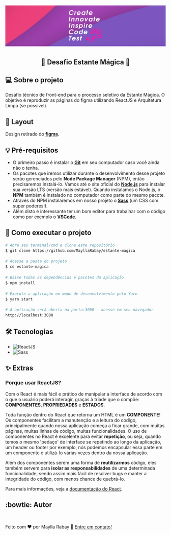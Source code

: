 <h1 align="center">
  <img alt="Create, innovate, inspire, code and test like a girl!" title="#MeuBanner" src="./banner.png" />
</h1>

<h2 align="center"> 
	🚀 Desafio Estante Mágica 🚀
</h2>

## 💻 Sobre o projeto
 Desafio técnico de front-end para o processo seletivo da Estante Mágica. O objetivo é reproduzir as páginas do figma utilizando ReactJS e Arquitetura Limpa (se possível).

## 🎨 Layout
  Design retirado do [**figma**](https://www.figma.com/file/OMujw7wddHYhbLHpzZUe2l/Challenge-front-end?node-id=0%3A1).

## 💡 Pré-requisitos
 - O primeiro passo é instalar o [**Git**](https://git-scm.com) em seu computador caso você ainda não o tenha. 
 - Os pacotes que iremos utilizar durante o desenvolvimento desse projeto serão gerenciados pelo **Node Package Manager** (NPM), então precisaremos instalá-lo. Vamos até o site oficial do [**Node.js**](https://nodejs.org/en/) para instalar sua versão LTS (versão mais estável). Quando instalamos o Node.js, o **NPM** também é instalado no computador como parte do mesmo pacote.
 - Através do NPM instalaremos em nosso projeto o [**Sass**](https://sass-lang.com/guide) (um CSS com super poderes!).
 - Além disto é interessante ter um bom editor para trabalhar com o código como por exemplo o [**VSCode**](https://code.visualstudio.com/download).

## 🚀 Como executar o projeto

```bash
# Abra seu terminal/cmd e clone este repositório
$ git clone https://github.com/MayllaRabay/estante-magica

# Acesse a pasta do projeto
$ cd estante-magica

# Baixe todas as dependências e pacotes da aplicação
$ npm install

# Execute a aplicação em modo de desenvolvimento pelo Yarn
$ yarn start

# A aplicação será aberta na porta:3000 - acesse em seu navegador
http://localhost:3000
```

## 🛠 Tecnologias
  - ![ReactJS](https://img.shields.io/badge/-ReactJS-4682b4)
  - ![Sass](https://img.shields.io/badge/-Sass-ff6f9c)


## ✨ Extras
### Porque usar ReactJS?
 Com o React é mais fácil e prático de manipular a interface de acordo com o que o usuário poderá interagir, graças à tríade que o compõe: **COMPONENTES**, **PROPRIEDADES** e **ESTADOS**.

 Toda função dentro do React que retorna um HTML é um **COMPONENTE**! Os componentes facilitam a manutenção e a leitura do código, principalmente quando nossa aplicação começa a ficar grande, com muitas páginas, muitas linhas de código, muitas funcionalidades. O uso de componentes no React é excelente para evitar **repetição**, ou seja, quando temos o mesmo 'pedaço' de interface se repetindo ao longo da aplicação, um header ou footer por exemplo, nós podemos encapsular essa parte em um componente e utilizá-lo várias vezes dentro da nossa aplicação. 
 
 Além dos componentes serem uma forma de **reutilizarmos** código, eles também servem para **isolar as responsabilidades** de uma determinada funcionalidade, sendo assim mais fácil de resolver bugs e manter a integridade do código, com menos chance de quebrá-lo.

 Para mais informações, veja a [documentação do React](https://create-react-app.dev/docs/getting-started/).

## :bowtie: Autor
<a href="https://github.com/mayllarabay/">
 <img src="https://avatars.githubusercontent.com/u/68441361?v=4" width="100px" alt="" />
</a>

Feito com ❤️ por Maylla Rabay 👋 [Entre em contato!](https://www.linkedin.com/in/mayllarabay/)
